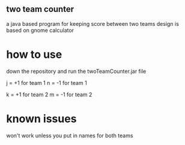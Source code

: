 ## two team counter

a java based program for keeping score between two teams
design is based on gnome calculator 

# how to use

down the repository and run the twoTeamCounter.jar file

j = +1 for team 1
n = -1 for team 1

k = +1 for team 2
m = -1 for team 2

# known issues

won't work unless you put in names for both teams
